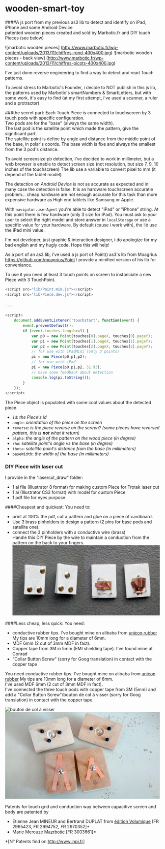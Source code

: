 # wooden-smart-toy
####A js port from my previous as3 lib to detect and identify on iPad, iPhone and some Android Device<br />patented wooden pieces created and sold by Marbotic.fr and DIY touch Pieces (see below)

![marbotic wooden pieces] (http://www.marbotic.fr/wp-content/uploads/2013/11/chiffres-rond-400x400.jpg) ![marbotic wooden pieces - back view] (http://www.marbotic.fr/wp-content/uploads/2013/11/chiffres-picots-400x400.jpg)

I've just done reverse engineering to find a way to detect and read Touch patterns.

To avoid stress to Marbotic's Founder, i decide to NOT publish in this js lib, the patterns used by Marbotic's smartNumbers & SmartLetters, but with some work, it's easy to find (at my first attempt, i've used a scanner, a ruler and a protractor)

###the secret part:
Each Touch Piece is connected to touchscreen by 3 touch pods with specific configuration.<br />
Two pods are for the "base" (always the same width).<br/>
The last pod is the satellite point which made the pattern, give the significant part.<br/>
The satellite point is define by angle and distance from the middle point of the base, in polar's coords.
The base width is fixe and always the smallest from the 3 pod's distance.

To avoid screensize pb detection, i've decided to work in millimeter, but a web browser is enable to detect screen size (not resolution, but size 7, 9, 10 inches of the touchscreen)
The lib use a variable to convert pixel to mm (it depend of the tablet model)

The detection on *Android Device* is not as accurate as expected and in many case the detection is false. 
It is an hardware touchscreen accuratie problem... cheap hardware are not enough accurate for this task than more expensive hardware as High end tablets like Samsung or Apple.

With <code>navigator.userAgent</code> you're able to detect "iPad" or "iPhone" string.
At this point there is few hardware (only 3 size for iPad). You must ask to your user to select the right model and store answer in <code>localStorage</code> or use a specific value for your hardware.
By default (cause i work with), the lib use the iPad mini value.

I'm not developer, just graphic & interaction designer, i do apologize for my bad english and my hugly code.
Hope this will help!

As a port of an as3 lib, i've used a js port of Point() as3's lib from Moagrius
https://github.com/moagrius/Point
I provide a minified version of his lib for conveniance.

To use it you need at least 3 touch points on screen to instanciate a new Piece with 3 TouchPoint.
```js
<script src="lib/Point.min.js"></script>
<script src="lib/Piece.dev.js"></script>

....

<script>
	document.addEventListener('touchstart', function(event) {
		event.preventDefault();
		if (event.touches.length>=3) {
			var p0 = new Point(touches[0].pageX, touches[0].pageY);
			var p1 = new Point(touches[1].pageX, touches[1].pageY);
			var p2 = new Point(touches[2].pageX, touches[2].pageY);
			// for use with iPadMini (only 3 points)
			pi = new Piece(p0,p1,p2);
			// for use with iPad
			pi = new Piece(p0,p1,p2, 51.93);
			// have some feedback about detection
			console.log(pi.toString());
		}
	});
</script>
```

The Piece object is populated with some cool values about the detected piece.
- <code>id</code>: *the Piece's id*
- <code>angle</code>: *orientation of the piece on the screen*
- <code>reverse</code>: *is the piece reverse on the screen? (some pieces have reversed pattern, this is __not__ what it return)*
- <code>alpha</code>: *the angle of the pattern on the wood piece (in degres)*
- <code>rho</code>: *satellite point's angle vs the base (in degres)*
- <code>theta</code>: *satellite point's distance from the base (in millimeters)*
- <code>baseWidth</code>: *the width of the base (in millimeters)*

### DIY Piece with laser cut

I provide in the "lasercut_draw" folder:
- 1 ai file (Illustrator 8 format) for making custom Piece for Trotek laser cut
- 1 ai (Illustrator CS3 format) with model for custom Piece
- 1 pdf file for eyes purpose


####Cheapest and quickest:
You need to:
- print at 100% the pdf, cut a pattern and glue on a piece of cardboard.
- Use 3 brass pinholders to design a pattern (2 pins for base pods and satellite one).
- connect the 3 pinholders with a conductive wire (brass)<br>
Handle this DIY Piece by the wire to maintain a conduction from the pattern on the back to your fingers.
![Cheap prototype](lasercut_draw/reference_prototype_paperpinholder.jpg)

####Less cheap, less quick:
You need:
- conductive rubber tips. I've bought mine on alibaba from [unicon rubber](http://www.alibaba.com/product-detail/silicone-conductive-rubber-soft-stylus-tip_517071997.html)
My tips are 10mm long for a diameter of 6mm.<br>
- MDF 6mm (2 cut of 3mm MDF in fact).<br>
- Copper tape from 3M in 5mm (EMI shielding tape). I've found mine at Conrad
- "Collar Button Screw" (sorry for Goog translation) in contact with the copper tape<br>

You need conductive rubber tips. I've bought mine on alibaba from [unicon rubber](http://www.alibaba.com/product-detail/silicone-conductive-rubber-soft-stylus-tip_517071997.html)
My tips are 10mm long for a diameter of 6mm.<br>
I've used MDF 6mm (2 cut of 3mm MDF in fact).<br>
I've connected the three touch pods with copper tape from 3M (5mm) and add a "Collar Button Screw"/bouton de col à visser (sorry for Goog translation) in contact with the copper tape<br>

![bouton de col à visser](http://alysse-creations.info/media/catalog/product/cache/1/image/9df78eab33525d08d6e5fb8d27136e95/b/o/bouton-col.jpg)<br>
![custom lasercut Piece](lasercut_draw/reference_Design_web.jpg)<br>

Patents for touch grid and conduction way between capacitive screen and body are patented by
- Etienne Jean MINEUR and Bertrand DUPLAT from [édition Volumique](http://www.volumique.com) [FR 2995423, FR 2994752, FR 2970352]*
- Marie Merouze [Mazrbotic](http://www.marbotic.fr) [FR 3003661]*

*[N° Patents find on http://www.inpi.fr]
